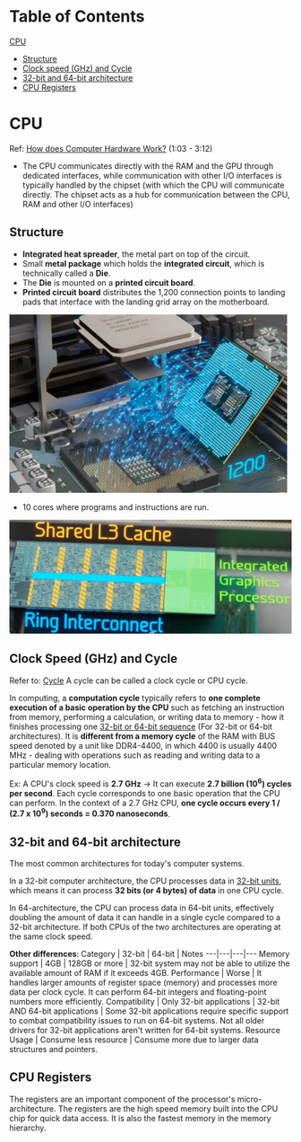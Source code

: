 # Table of Contents

[CPU](#CPU)
  - [Structure](#structure)
  - [Clock speed (GHz) and Cycle](#clock-speed-ghz-and-cycle)
  - [32-bit and 64-bit architecture](#32-bit-and-64-bit-architecture)
  - [CPU Registers](#cpu-registers)

# CPU
Ref: [How does Computer Hardware Work?](https://www.youtube.com/watch?v=d86ws7mQYIg) (1:03 - 3:12)

- The CPU communicates directly with the RAM and the GPU through dedicated interfaces, while communication with other I/O interfaces is typically handled by the chipset (with which the CPU will communicate directly. The chipset acts as a hub for communication between the CPU, RAM and other I/O interfaces)

## Structure
- **Integrated heat spreader**, the metal part on top of the circuit.
- Small **metal package** which holds the **integrated circuit**, which is technically called a **Die**.
- The **Die** is mounted on a **printed circuit board**.
- **Printed circuit board** distributes the 1,200 connection points to landing pads that interface with the landing grid array on the motherboard.

![The structure of a CPU](Images/CPU%201%20The%20structure%20of%20a%20CPU.png)
- 10 cores where programs and instructions are run.

![Shared L3 Cache, Ring Interconnect and Integrated Graphics Processor](Images/CPU%202%20Shared%20L3%20Cache,%20Ring%20Interconnect%20and%20Integrated%20Graphics%20Processor.png)

## Clock Speed (GHz) and Cycle
Refer to: [Cycle](../Computer%20Science/General%20Knowledge.md#cycle)
A cycle can be called a clock cycle or CPU cycle. 

In computing, a **computation cycle** typically refers to **one complete execution of a basic operation by the CPU** such as fetching an instruction from memory, performing a calculation, or writing data to memory - how it finishes processing one [32-bit or 64-bit sequence](../Computer%20Science/General%20Knowledge.md#bit) (For 32-bit or 64-bit architectures). It is **different from a memory cycle** of the RAM with BUS speed denoted by a unit like DDR4-4400, in which 4400 is usually 4400 MHz - dealing with operations such as reading and writing data to a particular memory location.

Ex: A CPU's clock speed is **2.7 GHz** → It can execute **2.7 billion (10<sup>6</sup>) cycles per second**. Each cycle corresponds to one basic operation that the CPU can perform. In the context of a 2.7 GHz CPU, **one cycle occurs every 1 / (2.7 x 10<sup>9</sup>) seconds = 0.370 nanoseconds**.

## 32-bit and 64-bit architecture
The most common architectures for today's computer systems. 

In a 32-bit computer architecture, the CPU processes data in [32-bit units](../Computer%20Science/General%20Knowledge.md#bit), which means it can process **32 bits (or 4 bytes) of data** in one CPU cycle. 

In 64-architecture, the CPU can process data in 64-bit units, effectively doubling the amount of data it can handle in a single cycle compared to a 32-bit architecture. If both CPUs of the two architectures are operating at the same clock speed.

**Other differences**:
Category       | 32-bit | 64-bit | Notes 
---|---|---|---
Memory support | 4GB    | 128GB or more | 32-bit system may not be able to utilize the available amount of RAM if it exceeds 4GB.
Performance    | Worse  | It handles larger amounts of register space (memory) and processes more data per clock cycle. It can perform 64-bit integers and floating-point numbers more efficiently.
Compatibility  | Only 32-bit applications | 32-bit AND 64-bit applications | Some 32-bit applications require specific support to combat compatibility issues to run on 64-bit systems. Not all older drivers for 32-bit applications aren't written for 64-bit systems. 
Resource Usage | Consume less resource   | Consume more due to larger data structures and pointers. 

## CPU Registers
The registers are an important component of the processor's micro-architecture. The registers are the high speed memory built into the CPU chip for quick data access. It is also the fastest memory in the memory hierarchy. 